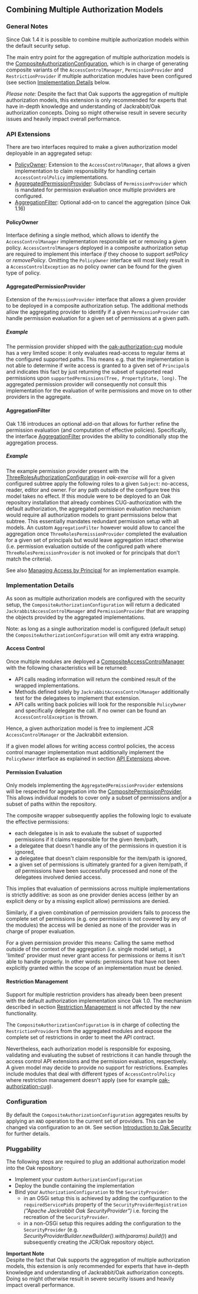 <!--
   Licensed to the Apache Software Foundation (ASF) under one or more
   contributor license agreements.  See the NOTICE file distributed with
   this work for additional information regarding copyright ownership.
   The ASF licenses this file to You under the Apache License, Version 2.0
   (the "License"); you may not use this file except in compliance with
   the License.  You may obtain a copy of the License at

       http://www.apache.org/licenses/LICENSE-2.0

   Unless required by applicable law or agreed to in writing, software
   distributed under the License is distributed on an "AS IS" BASIS,
   WITHOUT WARRANTIES OR CONDITIONS OF ANY KIND, either express or implied.
   See the License for the specific language governing permissions and
   limitations under the License.
-->

Combining Multiple Authorization Models
--------------------------------------------------------------------------------

### General Notes

Since Oak 1.4 it is possible to combine multiple authorization models within the
default security setup.

The main entry point for the aggregation of multiple authorization models is the
[CompositeAuthorizationConfiguration], which is in charge of generating composite 
variants of the `AccessControlManager`, `PermissionProvider` and `RestrictionProvider` 
if multiple authorization modules have been configured (see section [Implementation Details](#details) below.

_Please note:_
Despite the fact that Oak supports the aggregation of multiple authorization 
models, this extension is only recommended for experts that have in-depth
knowledge and understanding of Jackrabbit/Oak authorization concepts. Doing so 
might otherwise result in severe security issues and heavily impact overall performance.

<a name="api_extensions"></a>
### API Extensions

There are two interfaces required to make a given authorization model deployable 
in an aggregated setup:

- [PolicyOwner]: Extension to the `AccessControlManager`, that allows a given implementation to claim responsibility for handling certain `AccessControlPolicy` implementations.
- [AggregatedPermissionProvider]: Subclass of `PermissionProvider` which is mandated for permission evaluation once multiple providers are configured.
- [AggregationFilter]: Optional add-on to cancel the aggregation (since Oak 1.16)

#### PolicyOwner

Interface defining a single method, which allows to identify the `AccessControlManager` 
implementation responsible set or removing a given policy. `AccessControlManager`s 
deployed in a composite authorization setup are required to implement this interface 
_if_ they choose to support _setPolicy_ or _removePolicy_. Omitting the `PolicyOwner` 
interface will most likely result in a `AccessControlException` as no policy owner 
can be found for the given type of policy.

#### AggregatedPermissionProvider

Extension of the `PermissionProvider` interface that allows a given provider to 
be deployed in a composite authorization setup. The additional methods allow the 
aggregating provider to identify if a given `PermissionProvider` can handle permission 
evaluation for a given set of permissions at a given path.

##### Example

The permission provider shipped with the [oak-authorization-cug](cug.html#details) module 
has a very limited scope: it only evaluates read-access to regular items at the 
configured supported paths. This means e.g. that the implementation is not able to 
determine if write access is granted to a given set of `Principal`s and indicates 
this fact by just returning the subset of supported read permissions upon 
`supportedPermissions(Tree, PropertyState, long)`. The aggregated permission provider 
will consequently not consult this implementation for the evaluation of write 
permissions and move on to other providers in the aggregate.

#### AggregationFilter

Oak 1.16 introduces an optional add-on that allows for further refine the permission evaluation (and computation of 
effective policies). Specifically, the interface [AggregationFilter] provides the ability to conditionally stop the 
aggregation process.

##### Example

The example permission provider present with the [ThreeRolesAuthorizationConfiguration] in _oak-exercise_ will for a given 
configured subtree apply the following roles to a given `Subject`: no-access, reader, editor and owner. For any path 
outside of the configure tree this model takes no effect. 
If this module were to be deployed to an Oak repository installation that already combines CUG-authorization with the 
default authorization, the aggregated permission evaluation mechanism would require all authorization models to grant 
permissions below that subtree. This essentially mandates redundant permission setup with all models. An custom `AggregationFilter` 
however would allow to cancel the aggregation once `ThreeRolesPermissionProvider` completed the evaluation for a given 
set of principals but would leave aggregation intact otherwise (i.e. permission evaluation outside of the configured path 
where `ThreeRolesPermissionProvider` is not invoked or for principals that don't match the criteria).

See also [Managing Access by Principal](principalbased.html#details_aggregationfilter) for an implementation example.

<a name="details"></a>
### Implementation Details

As soon as multiple authorization models are configured with the security setup, 
the `CompositeAuthorizationConfiguration` will return a dedicated `JackrabbitAccessControlManager` 
and `PermissionProvider` that are wrapping the objects provided by the aggregated 
implementations.

Note: as long as a single authorization model is configured (default setup) the 
`CompositeAuthorizationConfiguration` will omit any extra wrapping.

#### Access Control

Once multiple modules are deployed a [CompositeAccessControlManager] with the following 
characteristics will be returned:

- API calls reading information will return the combined result of the wrapped implementations. 
- Methods defined solely by `JackrabbitAccessControlManager` additionally test for the delegatees to implement that extension.
- API calls writing back policies will look for the responsible `PolicyOwner` and specifically delegate the call. If no owner can be found an `AccessControlException` is thrown. 

Hence, a given authorization model is free to implement JCR `AccessControlManager` 
or the Jackrabbit extension.

If a given model allows for writing access control policies, the access control manager
implementation must additionally implement the `PolicyOwner` interface as explained in 
section [API Extensions](#api_extensions) above.

#### Permission Evaluation

Only models implementing the `AggregatedPermissionProvider` extensions will be 
respected for aggregation into the [CompositePermissionProvider]. This allows 
individual models to cover only a subset of permissions and|or a subset of paths 
within the repository.

The composite wrapper subsequently applies the following logic to evaluate the 
effective permissions:

- each delegatee is in ask to evaluate the subset of supported permissions if it 
  claims responsible for the given item/path,
- a delegatee that doesn't handle any of the permissions in question it is ignored,
- a delegatee that doesn't claim responsible for the item/path is ignored,
- a given set of permissions is ultimately granted for a given item/path, if _all_ 
  permissions have been successfully processed and none of the delegatees involved 
  denied access.
  
This implies that evaluation of permissions across multiple implementations is 
strictly additive: as soon as one provider denies access (either by an explicit 
deny or by a missing explicit allow) permissions are denied.

Similarly, if a given combination of permission providers fails to process the 
complete set of permissions (e.g. one permission is not covered by any of the modules) 
the access will be denied as none of the provider was in charge of proper evaluation.

For a given permission provider this means: Calling the same method outside of 
the context of the aggregation (i.e. single model setup), a 'limited' provider must 
never grant access for permissions or items it isn't able to handle properly. 
In other words: permissions that have not been explicitly granted within the scope 
of an implementation must be denied.

#### Restriction Management

Support for multiple restriction providers has already been been present with the 
default authorization implementation since Oak 1.0. The mechanism described in 
section [Restriction Management](restriction.html) is not affected by the new functionality.

The `CompositeAuthorizationConfiguration` is in charge of collecting 
the `RestrictionProvider`s from the aggregated modules and expose the complete 
set of restrictions in order to meet the API contract. 

Nevertheless, each authorization model is responsible for exposing, validating and 
evaluating the subset of restrictions it can handle through the access control API 
extensions and the permission evaluation, respectively. A given model may decide to 
provide no support for restrictions. Examples include modules that deal with different 
types of `AccessControlPolicy` where restriction management doesn't apply (see for example [oak-authorization-cug](cug.html#details)).
               
<a name="configuration"></a>
### Configuration

By default the `CompositeAuthorizationConfiguration` aggregates results by applying an `AND` operation to the current set of providers.
This can be changed via configuration to an `OR`. See section [Introduction to Oak Security](../../introduction.html#configuration) for further details.

<a name="pluggability"></a>
### Pluggability

The following steps are required to plug an additional authorization model into 
the Oak repository:

- Implement your custom `AuthorizationConfiguration`
- Deploy the bundle containing the implementation
- Bind your `AuthorizationConfiguration` to the `SecurityProvider`:
    - in an OSGi setup this is achieved by adding the configuration to the 
      `requiredServicePids` property of the `SecurityProviderRegistration` _("Apache Jackrabbit Oak SecurityProvider")_ 
      i.e. forcing the recreation of the `SecurityProvider`.
    - in a non-OSGi setup this requires adding the configuration 
      to the `SecurityProvider` (e.g. _SecurityProviderBuilder.newBuilder().with(params).build()_)
      and subsequently creating the JCR/Oak repository object.

**Important Note**  
Despite the fact that Oak supports the aggregation of multiple authorization 
models, this extension is only recommended for experts that have in-depth
knowledge and understanding of Jackrabbit/Oak authorization concepts. Doing so 
might otherwise result in severe security issues and heavily impact overall performance.

<!-- hidden references -->
[PolicyOwner]: /oak/docs/apidocs/org/apache/jackrabbit/oak/spi/security/authorization/accesscontrol/PolicyOwner.html
[AggregatedPermissionProvider]: /oak/docs/apidocs/org/apache/jackrabbit/oak/spi/security/authorization/permission/AggregatedPermissionProvider.html
[AggregationFilter]: /oak/docs/apidocs/org/apache/jackrabbit/oak/spi/security/authorization/permission/AggregationFilter.html
[CompositeAuthorizationConfiguration]: https://github.com/apache/jackrabbit-oak/tree/trunk/oak-core/src/main/java/org/apache/jackrabbit/oak/security/authorization/composite/CompositeAuthorizationConfiguration.java
[CompositeAccessControlManager]: https://github.com/apache/jackrabbit-oak/tree/trunk/oak-core/src/main/java/org/apache/jackrabbit/oak/security/authorization/composite/CompositeAccessControlManager.java
[CompositePermissionProvider]: https://github.com/apache/jackrabbit-oak/tree/trunk/oak-core/src/main/java/org/apache/jackrabbit/oak/security/authorization/composite/CompositePermissionProvider.java
[ThreeRolesAuthorizationConfiguration]: https://github.com/apache/jackrabbit-oak/tree/trunk/oak-exercise/src/main/java/org/apache/jackrabbit/oak/exercise/security/authorization/models/simplifiedroles/ThreeRolesAuthorizationConfiguration.java